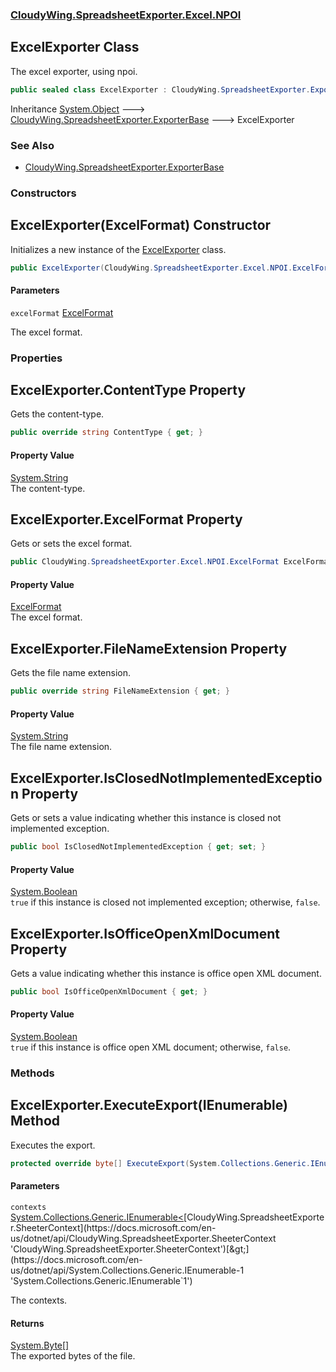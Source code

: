 ### [CloudyWing.SpreadsheetExporter.Excel.NPOI](CloudyWing.SpreadsheetExporter.Excel.NPOI.md 'CloudyWing.SpreadsheetExporter.Excel.NPOI')

## ExcelExporter Class

The excel exporter, using npoi.

```csharp
public sealed class ExcelExporter : CloudyWing.SpreadsheetExporter.ExporterBase
```

Inheritance [System.Object](https://docs.microsoft.com/en-us/dotnet/api/System.Object 'System.Object') &#129106; [CloudyWing.SpreadsheetExporter.ExporterBase](https://docs.microsoft.com/en-us/dotnet/api/CloudyWing.SpreadsheetExporter.ExporterBase 'CloudyWing.SpreadsheetExporter.ExporterBase') &#129106; ExcelExporter

### See Also
- [CloudyWing.SpreadsheetExporter.ExporterBase](https://docs.microsoft.com/en-us/dotnet/api/CloudyWing.SpreadsheetExporter.ExporterBase 'CloudyWing.SpreadsheetExporter.ExporterBase')
### Constructors

<a name='CloudyWing.SpreadsheetExporter.Excel.NPOI.ExcelExporter.ExcelExporter(CloudyWing.SpreadsheetExporter.Excel.NPOI.ExcelFormat)'></a>

## ExcelExporter(ExcelFormat) Constructor

Initializes a new instance of the [ExcelExporter](CloudyWing.SpreadsheetExporter.Excel.NPOI.ExcelExporter.md 'CloudyWing.SpreadsheetExporter.Excel.NPOI.ExcelExporter') class.

```csharp
public ExcelExporter(CloudyWing.SpreadsheetExporter.Excel.NPOI.ExcelFormat excelFormat=CloudyWing.SpreadsheetExporter.Excel.NPOI.ExcelFormat.OfficeOpenXmlDocument);
```
#### Parameters

<a name='CloudyWing.SpreadsheetExporter.Excel.NPOI.ExcelExporter.ExcelExporter(CloudyWing.SpreadsheetExporter.Excel.NPOI.ExcelFormat).excelFormat'></a>

`excelFormat` [ExcelFormat](CloudyWing.SpreadsheetExporter.Excel.NPOI.ExcelFormat.md 'CloudyWing.SpreadsheetExporter.Excel.NPOI.ExcelFormat')

The excel format.
### Properties

<a name='CloudyWing.SpreadsheetExporter.Excel.NPOI.ExcelExporter.ContentType'></a>

## ExcelExporter.ContentType Property

Gets the content-type.

```csharp
public override string ContentType { get; }
```

#### Property Value
[System.String](https://docs.microsoft.com/en-us/dotnet/api/System.String 'System.String')  
The content-type.

<a name='CloudyWing.SpreadsheetExporter.Excel.NPOI.ExcelExporter.ExcelFormat'></a>

## ExcelExporter.ExcelFormat Property

Gets or sets the excel format.

```csharp
public CloudyWing.SpreadsheetExporter.Excel.NPOI.ExcelFormat ExcelFormat { get; set; }
```

#### Property Value
[ExcelFormat](CloudyWing.SpreadsheetExporter.Excel.NPOI.ExcelFormat.md 'CloudyWing.SpreadsheetExporter.Excel.NPOI.ExcelFormat')  
The excel format.

<a name='CloudyWing.SpreadsheetExporter.Excel.NPOI.ExcelExporter.FileNameExtension'></a>

## ExcelExporter.FileNameExtension Property

Gets the file name extension.

```csharp
public override string FileNameExtension { get; }
```

#### Property Value
[System.String](https://docs.microsoft.com/en-us/dotnet/api/System.String 'System.String')  
The file name extension.

<a name='CloudyWing.SpreadsheetExporter.Excel.NPOI.ExcelExporter.IsClosedNotImplementedException'></a>

## ExcelExporter.IsClosedNotImplementedException Property

Gets or sets a value indicating whether this instance is closed not implemented exception.

```csharp
public bool IsClosedNotImplementedException { get; set; }
```

#### Property Value
[System.Boolean](https://docs.microsoft.com/en-us/dotnet/api/System.Boolean 'System.Boolean')  
`true` if this instance is closed not implemented exception; otherwise, `false`.

<a name='CloudyWing.SpreadsheetExporter.Excel.NPOI.ExcelExporter.IsOfficeOpenXmlDocument'></a>

## ExcelExporter.IsOfficeOpenXmlDocument Property

Gets a value indicating whether this instance is office open XML document.

```csharp
public bool IsOfficeOpenXmlDocument { get; }
```

#### Property Value
[System.Boolean](https://docs.microsoft.com/en-us/dotnet/api/System.Boolean 'System.Boolean')  
`true` if this instance is office open XML document; otherwise, `false`.
### Methods

<a name='CloudyWing.SpreadsheetExporter.Excel.NPOI.ExcelExporter.ExecuteExport(System.Collections.Generic.IEnumerable_CloudyWing.SpreadsheetExporter.SheeterContext_)'></a>

## ExcelExporter.ExecuteExport(IEnumerable<SheeterContext>) Method

Executes the export.

```csharp
protected override byte[] ExecuteExport(System.Collections.Generic.IEnumerable<CloudyWing.SpreadsheetExporter.SheeterContext> contexts);
```
#### Parameters

<a name='CloudyWing.SpreadsheetExporter.Excel.NPOI.ExcelExporter.ExecuteExport(System.Collections.Generic.IEnumerable_CloudyWing.SpreadsheetExporter.SheeterContext_).contexts'></a>

`contexts` [System.Collections.Generic.IEnumerable&lt;](https://docs.microsoft.com/en-us/dotnet/api/System.Collections.Generic.IEnumerable-1 'System.Collections.Generic.IEnumerable`1')[CloudyWing.SpreadsheetExporter.SheeterContext](https://docs.microsoft.com/en-us/dotnet/api/CloudyWing.SpreadsheetExporter.SheeterContext 'CloudyWing.SpreadsheetExporter.SheeterContext')[&gt;](https://docs.microsoft.com/en-us/dotnet/api/System.Collections.Generic.IEnumerable-1 'System.Collections.Generic.IEnumerable`1')

The contexts.

#### Returns
[System.Byte](https://docs.microsoft.com/en-us/dotnet/api/System.Byte 'System.Byte')[[]](https://docs.microsoft.com/en-us/dotnet/api/System.Array 'System.Array')  
The exported bytes of the file.